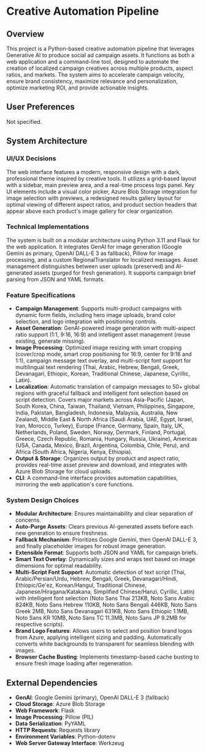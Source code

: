 # Creative Automation Pipeline

## Overview
This project is a Python-based creative automation pipeline that leverages Generative AI to produce social ad campaign assets. It functions as both a web application and a command-line tool, designed to automate the creation of localized campaign creatives across multiple products, aspect ratios, and markets. The system aims to accelerate campaign velocity, ensure brand consistency, maximize relevance and personalization, optimize marketing ROI, and provide actionable insights.

## User Preferences
Not specified.

## System Architecture

### UI/UX Decisions
The web interface features a modern, responsive design with a dark, professional theme inspired by creative tools. It utilizes a grid-based layout with a sidebar, main preview area, and a real-time process logs panel. Key UI elements include a visual color picker, Azure Blob Storage integration for image selection with previews, a redesigned results gallery layout for optimal viewing of different aspect ratios, and product section headers that appear above each product's image gallery for clear organization.

### Technical Implementations
The system is built on a modular architecture using Python 3.11 and Flask for the web application. It integrates GenAI for image generation (Google Gemini as primary, OpenAI DALL-E 3 as fallback), Pillow for image processing, and a custom RegionalTranslator for localized messages. Asset management distinguishes between user uploads (preserved) and AI-generated assets (purged for fresh generation). It supports campaign brief parsing from JSON and YAML formats.

### Feature Specifications
- **Campaign Management**: Supports multi-product campaigns with dynamic form fields, including hero image uploads, brand color selection, and logo integration with positioning controls.
- **Asset Generation**: GenAI-powered image generation with multi-aspect ratio support (1:1, 9:16, 16:9) and intelligent asset management (reuse existing, generate missing).
- **Image Processing**: Optimized image resizing with smart cropping (cover/crop mode, smart crop positioning for 16:9, center for 9:16 and 1:1), campaign message text overlay, and multi-script font support for multilingual text rendering (Thai, Arabic, Hebrew, Bengali, Greek, Devanagari, Ethiopic, Korean, Traditional Chinese, Japanese, Cyrillic, Latin).
- **Localization**: Automatic translation of campaign messages to 50+ global regions with graceful fallback and intelligent font selection based on script detection. Covers major markets across Asia-Pacific (Japan, South Korea, China, Taiwan, Thailand, Vietnam, Philippines, Singapore, India, Pakistan, Bangladesh, Indonesia, Malaysia, Australia, New Zealand), Middle East & North Africa (Saudi Arabia, UAE, Egypt, Israel, Iran, Morocco, Turkey), Europe (France, Germany, Spain, Italy, UK, Netherlands, Poland, Sweden, Norway, Denmark, Finland, Portugal, Greece, Czech Republic, Romania, Hungary, Russia, Ukraine), Americas (USA, Canada, Mexico, Brazil, Argentina, Colombia, Chile, Peru), and Africa (South Africa, Nigeria, Kenya, Ethiopia).
- **Output & Storage**: Organizes output by product and aspect ratio, provides real-time asset preview and download, and integrates with Azure Blob Storage for cloud uploads.
- **CLI**: A command-line interface provides automation capabilities, mirroring the web application's core functions.

### System Design Choices
- **Modular Architecture**: Ensures maintainability and clear separation of concerns.
- **Auto-Purge Assets**: Clears previous AI-generated assets before each new generation to ensure freshness.
- **Fallback Mechanism**: Prioritizes Google Gemini, then OpenAI DALL-E 3, and finally placeholder images for robust image generation.
- **Extensible Format**: Supports both JSON and YAML for campaign briefs.
- **Smart Text Overlay**: Dynamically sizes and wraps text based on image dimensions for optimal readability.
- **Multi-Script Font Support**: Automatic detection of text script (Thai, Arabic/Persian/Urdu, Hebrew, Bengali, Greek, Devanagari/Hindi, Ethiopic/Ge'ez, Korean/Hangul, Traditional Chinese, Japanese/Hiragana/Katakana, Simplified Chinese/Hanzi, Cyrillic, Latin) with intelligent font selection (Noto Sans Thai 213KB, Noto Sans Arabic 824KB, Noto Sans Hebrew 110KB, Noto Sans Bengali 446KB, Noto Sans Greek 2MB, Noto Sans Devanagari 631KB, Noto Sans Ethiopic 1.1MB, Noto Sans KR 10MB, Noto Sans TC 11.3MB, Noto Sans JP 9.2MB for respective scripts).
- **Brand Logo Features**: Allows users to select and position brand logos from Azure, applying intelligent sizing and padding. Automatically converts white backgrounds to transparent for seamless blending with images.
- **Browser Cache Busting**: Implements timestamp-based cache busting to ensure fresh image loading after regeneration.

## External Dependencies
- **GenAI**: Google Gemini (primary), OpenAI DALL-E 3 (fallback)
- **Cloud Storage**: Azure Blob Storage
- **Web Framework**: Flask
- **Image Processing**: Pillow (PIL)
- **Data Serialization**: PyYAML
- **HTTP Requests**: Requests library
- **Environment Variables**: Python-dotenv
- **Web Server Gateway Interface**: Werkzeug